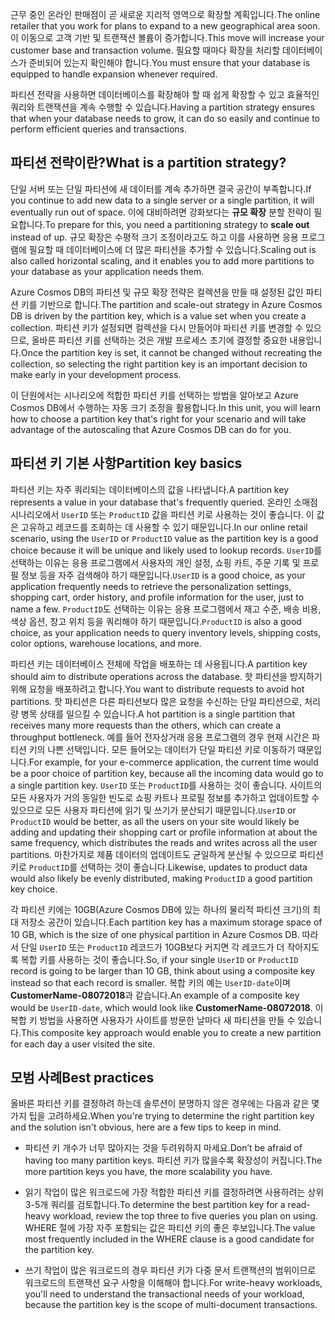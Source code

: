 <span data-ttu-id="b195c-101">근무 중인 온라인 판매점이 곧 새로운 지리적 영역으로 확장할 계획입니다.</span><span class="sxs-lookup"><span data-stu-id="b195c-101">The online retailer that you work for plans to expand to a new geographical area soon.</span></span> <span data-ttu-id="b195c-102">이 이동으로 고객 기반 및 트랜잭션 볼륨이 증가합니다.</span><span class="sxs-lookup"><span data-stu-id="b195c-102">This move will increase your customer base and transaction volume.</span></span> <span data-ttu-id="b195c-103">필요할 때마다 확장을 처리할 데이터베이스가 준비되어 있는지 확인해야 합니다.</span><span class="sxs-lookup"><span data-stu-id="b195c-103">You must ensure that your database is equipped to handle expansion whenever required.</span></span>

<span data-ttu-id="b195c-104">파티션 전략을 사용하면 데이터베이스를 확장해야 할 때 쉽게 확장할 수 있고 효율적인 쿼리와 트랜잭션을 계속 수행할 수 있습니다.</span><span class="sxs-lookup"><span data-stu-id="b195c-104">Having a partition strategy ensures that when your database needs to grow, it can do so easily and continue to perform efficient queries and transactions.</span></span>

## <a name="what-is-a-partition-strategy"></a><span data-ttu-id="b195c-105">파티션 전략이란?</span><span class="sxs-lookup"><span data-stu-id="b195c-105">What is a partition strategy?</span></span>

<span data-ttu-id="b195c-106">단일 서버 또는 단일 파티션에 새 데이터를 계속 추가하면 결국 공간이 부족합니다.</span><span class="sxs-lookup"><span data-stu-id="b195c-106">If you continue to add new data to a single server or a single partition, it will eventually run out of space.</span></span> <span data-ttu-id="b195c-107">이에 대비하려면 강화보다는 **규모 확장** 분할 전략이 필요합니다.</span><span class="sxs-lookup"><span data-stu-id="b195c-107">To prepare for this, you need a partitioning strategy to **scale out** instead of up.</span></span> <span data-ttu-id="b195c-108">규모 확장은 수평적 크기 조정이라고도 하고 이를 사용하면 응용 프로그램에 필요할 때 데이터베이스에 더 많은 파티션을 추가할 수 있습니다.</span><span class="sxs-lookup"><span data-stu-id="b195c-108">Scaling out is also called horizontal scaling, and it enables you to add more partitions to your database as your application needs them.</span></span>

<span data-ttu-id="b195c-109">Azure Cosmos DB의 파티션 및 규모 확장 전략은 컬렉션을 만들 때 설정된 값인 파티션 키를 기반으로 합니다.</span><span class="sxs-lookup"><span data-stu-id="b195c-109">The partition and scale-out strategy in Azure Cosmos DB is driven by the partition key, which is a value set when you create a collection.</span></span> <span data-ttu-id="b195c-110">파티션 키가 설정되면 컬렉션을 다시 만들어야 파티션 키를 변경할 수 있으므로, 올바른 파티션 키를 선택하는 것은 개발 프로세스 초기에 결정할 중요한 내용입니다.</span><span class="sxs-lookup"><span data-stu-id="b195c-110">Once the partition key is set, it cannot be changed without recreating the collection, so selecting the right partition key is an important decision to make early in your development process.</span></span>  

<span data-ttu-id="b195c-111">이 단원에서는 시나리오에 적합한 파티션 키를 선택하는 방법을 알아보고 Azure Cosmos DB에서 수행하는 자동 크기 조정을 활용합니다.</span><span class="sxs-lookup"><span data-stu-id="b195c-111">In this unit, you will learn how to choose a partition key that's right for your scenario and will take advantage of the autoscaling that Azure Cosmos DB can do for you.</span></span>

## <a name="partition-key-basics"></a><span data-ttu-id="b195c-112">파티션 키 기본 사항</span><span class="sxs-lookup"><span data-stu-id="b195c-112">Partition key basics</span></span>

<span data-ttu-id="b195c-113">파티션 키는 자주 쿼리되는 데이터베이스의 값을 나타냅니다.</span><span class="sxs-lookup"><span data-stu-id="b195c-113">A partition key represents a value in your database that's frequently queried.</span></span> <span data-ttu-id="b195c-114">온라인 소매점 시나리오에서 `UserID` 또는 `ProductID` 값을 파티션 키로 사용하는 것이 좋습니다. 이 값은 고유하고 레코드를 조회하는 데 사용할 수 있기 때문입니다.</span><span class="sxs-lookup"><span data-stu-id="b195c-114">In our online retail scenario, using the `UserID` or `ProductID` value as the partition key is a good choice because it will be unique and likely used to lookup records.</span></span> <span data-ttu-id="b195c-115">`UserID`를 선택하는 이유는 응용 프로그램에서 사용자의 개인 설정, 쇼핑 카트, 주문 기록 및 프로필 정보 등을 자주 검색해야 하기 때문입니다.</span><span class="sxs-lookup"><span data-stu-id="b195c-115">`UserID` is a good choice, as your application frequently needs to retrieve the personalization settings, shopping cart, order history, and profile information for the user, just to name a few.</span></span> <span data-ttu-id="b195c-116">`ProductID`도 선택하는 이유는 응용 프로그램에서 재고 수준, 배송 비용, 색상 옵션, 창고 위치 등을 쿼리해야 하기 때문입니다.</span><span class="sxs-lookup"><span data-stu-id="b195c-116">`ProductID` is also a good choice, as your application needs to query inventory levels, shipping costs, color options, warehouse locations, and more.</span></span>

<span data-ttu-id="b195c-117">파티션 키는 데이터베이스 전체에 작업을 배포하는 데 사용됩니다.</span><span class="sxs-lookup"><span data-stu-id="b195c-117">A partition key should aim to distribute operations across the database.</span></span> <span data-ttu-id="b195c-118">핫 파티션을 방지하기 위해 요청을 배포하려고 합니다.</span><span class="sxs-lookup"><span data-stu-id="b195c-118">You want to distribute requests to avoid hot partitions.</span></span> <span data-ttu-id="b195c-119">핫 파티션은 다른 파티션보다 많은 요청을 수신하는 단일 파티션으로, 처리량 병목 상태를 일으킬 수 있습니다.</span><span class="sxs-lookup"><span data-stu-id="b195c-119">A hot partition is a single partition that receives many more requests than the others, which can create a throughput bottleneck.</span></span> <span data-ttu-id="b195c-120">예를 들어 전자상거래 응용 프로그램의 경우 현재 시간은 파티션 키의 나쁜 선택입니다. 모든 들어오는 데이터가 단일 파티션 키로 이동하기 때문입니다.</span><span class="sxs-lookup"><span data-stu-id="b195c-120">For example, for your e-commerce application, the current time would be a poor choice of partition key, because all the incoming data would go to a single partition key.</span></span> <span data-ttu-id="b195c-121">`UserID` 또는 `ProductID`를 사용하는 것이 좋습니다. 사이트의 모든 사용자가 거의 동일한 빈도로 쇼핑 카트나 프로필 정보를 추가하고 업데이트할 수 있으므로 모든 사용자 파티션에 읽기 및 쓰기가 분산되기 때문입니다.</span><span class="sxs-lookup"><span data-stu-id="b195c-121">`UserID` or `ProductID` would be better, as all the users on your site would likely be adding and updating their shopping cart or profile information at about the same frequency, which distributes the reads and writes across all the user partitions.</span></span> <span data-ttu-id="b195c-122">마찬가지로 제품 데이터의 업데이트도 균일하게 분산될 수 있으므로 파티션 키로 `ProductID`를 선택하는 것이 좋습니다.</span><span class="sxs-lookup"><span data-stu-id="b195c-122">Likewise, updates to product data would also likely be evenly distributed, making `ProductID` a good partition key choice.</span></span>

<span data-ttu-id="b195c-123">각 파티션 키에는 10GB(Azure Cosmos DB에 있는 하나의 물리적 파티션 크기)의 최대 저장소 공간이 있습니다.</span><span class="sxs-lookup"><span data-stu-id="b195c-123">Each partition key has a maximum storage space of 10 GB, which is the size of one physical partition in Azure Cosmos DB.</span></span> <span data-ttu-id="b195c-124">따라서 단일 `UserID` 또는 `ProductID` 레코드가 10GB보다 커지면 각 레코드가 더 작아지도록 복합 키를 사용하는 것이 좋습니다.</span><span class="sxs-lookup"><span data-stu-id="b195c-124">So, if your single `UserID` or `ProductID` record is going to be larger than 10 GB, think about using a composite key instead so that each record is smaller.</span></span> <span data-ttu-id="b195c-125">복합 키의 예는 `UserID-date`이며 **CustomerName-08072018**과 같습니다.</span><span class="sxs-lookup"><span data-stu-id="b195c-125">An example of a composite key would be `UserID-date`, which would look like **CustomerName-08072018**.</span></span> <span data-ttu-id="b195c-126">이 복합 키 방법을 사용하면 사용자가 사이트를 방문한 날마다 새 파티션을 만들 수 있습니다.</span><span class="sxs-lookup"><span data-stu-id="b195c-126">This composite key approach would enable you to create a new partition for each day a user visited the site.</span></span>

## <a name="best-practices"></a><span data-ttu-id="b195c-127">모범 사례</span><span class="sxs-lookup"><span data-stu-id="b195c-127">Best practices</span></span>

<span data-ttu-id="b195c-128">올바른 파티션 키를 결정하려 하는데 솔루션이 분명하지 않은 경우에는 다음과 같은 몇 가지 팁을 고려하세요.</span><span class="sxs-lookup"><span data-stu-id="b195c-128">When you're trying to determine the right partition key and the solution isn't obvious, here are a few tips to keep in mind.</span></span>

* <span data-ttu-id="b195c-129">파티션 키 개수가 너무 많아지는 것을 두려워하지 마세요.</span><span class="sxs-lookup"><span data-stu-id="b195c-129">Don’t be afraid of having too many partition keys.</span></span> <span data-ttu-id="b195c-130">파티션 키가 많을수록 확장성이 커집니다.</span><span class="sxs-lookup"><span data-stu-id="b195c-130">The more partition keys you have, the more scalability you have.</span></span>

* <span data-ttu-id="b195c-131">읽기 작업이 많은 워크로드에 가장 적합한 파티션 키를 결정하려면 사용하려는 상위 3-5개 쿼리를 검토합니다.</span><span class="sxs-lookup"><span data-stu-id="b195c-131">To determine the best partition key for a read-heavy workload, review the top three to five queries you plan on using.</span></span> <span data-ttu-id="b195c-132">WHERE 절에 가장 자주 포함되는 값은 파티션 키의 좋은 후보입니다.</span><span class="sxs-lookup"><span data-stu-id="b195c-132">The value most frequently included in the WHERE clause is a good candidate for the partition key.</span></span>

* <span data-ttu-id="b195c-133">쓰기 작업이 많은 워크로드의 경우 파티션 키가 다중 문서 트랜잭션의 범위이므로 워크로드의 트랜잭션 요구 사항을 이해해야 합니다.</span><span class="sxs-lookup"><span data-stu-id="b195c-133">For write-heavy workloads, you'll need to understand the transactional needs of your workload, because the partition key is the scope of multi-document transactions.</span></span>
